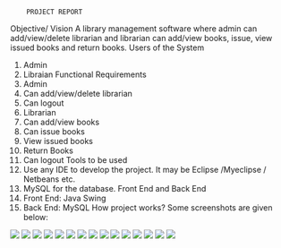 		PROJECT REPORT


Objective/ Vision
A library management software where admin can add/view/delete librarian and librarian can add/view books, issue, view issued books and return books.
Users of the System
1.	Admin
2.	Libraian
Functional Requirements
1. Admin
1.	Can add/view/delete librarian
2.	Can logout
2. Librarian
1.	Can add/view books
2.	Can issue books
3.	View issued books
4.	Return Books
5.	Can logout
Tools to be used
1.	Use any IDE to develop the project. It may be Eclipse /Myeclipse / Netbeans etc.
2.	MySQL for the database.
Front End and Back End
1.	Front End: Java Swing
2.	Back End: MySQL
How project works?
Some screenshots are given below:

![](https://github.com/vanshita-agr/java-project/blob/master/1.png)
![](https://github.com/vanshita-agr/java-project/blob/master/2.png)
![](https://github.com/vanshita-agr/java-project/blob/master/3.png)
![](https://github.com/vanshita-agr/java-project/blob/master/4.png)
![](https://github.com/vanshita-agr/java-project/blob/master/5.png)
![](https://github.com/vanshita-agr/java-project/blob/master/6.png)
![](https://github.com/vanshita-agr/java-project/blob/master/7.png)
![](https://github.com/vanshita-agr/java-project/blob/master/8.png)
![](https://github.com/vanshita-agr/java-project/blob/master/9.png)
![](https://github.com/vanshita-agr/java-project/blob/master/10.png)
![](https://github.com/vanshita-agr/java-project/blob/master/11.png)
![](https://github.com/vanshita-agr/java-project/blob/master/12.png)
![](https://github.com/vanshita-agr/java-project/blob/master/13.png)
![](https://github.com/vanshita-agr/java-project/blob/master/14.png)
![](https://github.com/vanshita-agr/java-project/blob/master/15.png)

  
 

 
 
 





 




